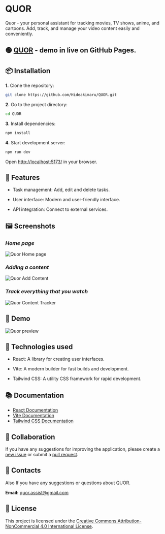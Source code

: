 # QUOR

Quor - your personal assistant for tracking movies, TV shows, anime, and cartoons. Add, track, and manage your video content easily and conveniently.

## 🟢 **[QUOR](https://hideakimaru.github.io/QUOR/ "https://hideakimaru.github.io/QUOR/")** - demo in live on GitHub Pages.

## 📦 Installation

**1.** Clone the repository:

```bash
git clone https://github.com/Hideakimaru/QUOR.git
```

**2.** Go to the project directory:

```bash
cd QUOR
```

**3.** Install dependencies:

```bash
npm install
```

**4.** Start development server:

```bash
npm run dev
```

Open [http://localhost:5173/](http://localhost:5173/ "http://localhost:5173/") in your browser.

## 🚀 Features

* Task management: Add, edit and delete tasks.
* User interface: Modern and user-friendly interface.

* API integration: Connect to external services.

## 🖼️ Screenshots

### *Home page*

![Quor Home page](https://i.imgur.com/bpymPnG.png)

### *Adding a content*

![Quor Add Content](https://i.imgur.com/mAWBhJ8.png)

### *Track everything that you watch*

![Quor Content Tracker](https://i.imgur.com/UvGAyDr.png)

## 🎥 Demo


![Quor preview](https://i.imgur.com/FojR8lv.gif)


## 🔧 Technologies used

* React: A library for creating user interfaces.

* Vite: A modern builder for fast builds and development.

* Tailwind CSS: A utility CSS framework for rapid development.

## 📚 Documentation

* [React Documentation](https://react.dev/ "https://react.dev/")
* [Vite Documentation](https://vitejs.dev/ "https://vitejs.dev/")
* [Tailwind CSS Documentation](https://tailwindcss.com/ "https://tailwindcss.com/")

## 👥 Collaboration

If you have any suggestions for improving the application, please create a [new issue](https://docs.github.com/en/issues/tracking-your-work-with-issues/creating-an-issue "https://docs.github.com/en/issues/tracking-your-work-with-issues/creating-an-issue") or submit a [pull request](https://docs.github.com/en/pull-requests/collaborating-with-pull-requests/proposing-changes-to-your-work-with-pull-requests/creating-a-pull-request "https://docs.github.com/en/pull-requests/collaborating-with-pull-requests/proposing-changes-to-your-work-with-pull-requests/creating-a-pull-request").

## 💬 Contacts

Also If you have any suggestions or questions about QUOR.

**Email:** [quor.assist@gmail.com](mailto:quor.assist@gmail.com "mailto:quor.assist@gmail.com")

## 📄 License

This project is licensed under the [Creative Commons Attribution-NonCommercial 4.0 International License](LICENSE "LICENSE").